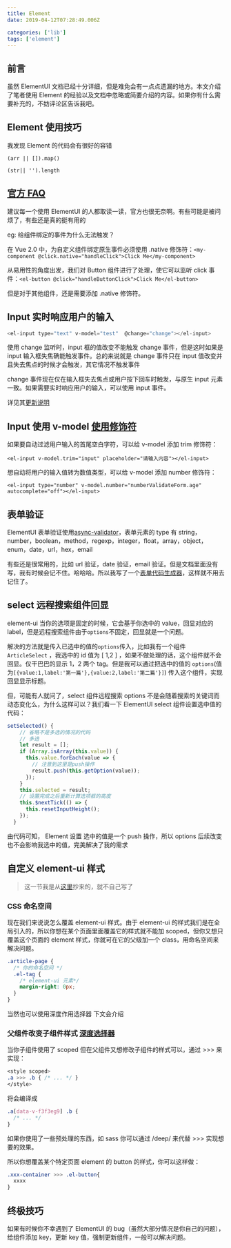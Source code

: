 ```yaml
---
title: Element
date: 2019-04-12T07:28:49.006Z

categories: ['lib']
tags: ['element']
---
```


## 前言

虽然 ElementUI 文档已经十分详细，但是难免会有一点点遗漏的地方。本文介绍了笔者使用 Element 的经验以及文档中忽略或简要介绍的内容。如果你有什么需要补充的，不妨评论区告诉我吧。

## Element 使用技巧

我发现 Element 的代码会有很好的容错

`(arr || []).map()`

`(str|| '').length`

## [官方 FAQ](https://github.com/ElemeFE/element/blob/dev/FAQ.md)

建议每一个使用 ElementUI 的人都取读一读，官方也很无奈啊。有些可能是被问烦了，有些还是真的挺有用的

eg: 给组件绑定的事件为什么无法触发？

在 Vue 2.0 中，为自定义组件绑定原生事件必须使用 .native 修饰符：`<my-component @click.native="handleClick">Click Me</my-component>`

从易用性的角度出发，我们对 Button 组件进行了处理，使它可以监听 click 事件：`<el-button @click="handleButtonClick">Click Me</el-button>`

但是对于其他组件，还是需要添加 .native 修饰符。

## Input 实时响应用户的输入

```js
<el-input type="text" v-model="test"  @change="change"></el-input>
```

使用 change 监听时，input 框的值改变不能触发 change 事件，但是这时如果是 input 输入框失焦确能触发事件。总的来说就是 change 事件只在 input 值改变并且失去焦点的时候才会触发，其它情况不触发事件

change 事件现在仅在输入框失去焦点或用户按下回车时触发，与原生 input 元素一致。如果需要实时响应用户的输入，可以使用 input 事件。

详见其[更新说明](https://github.com/ElemeFE/element/blob/d41afe0183058876d1b2ebcbee82ed11a1029212/CHANGELOG.zh-CN.md#%E9%9D%9E%E5%85%BC%E5%AE%B9%E6%80%A7%E6%9B%B4%E6%96%B0-3)

## Input 使用 v-model [使用修饰符](https://cn.vuejs.org/v2/guide/forms.html#%E4%BF%AE%E9%A5%B0%E7%AC%A6)

如果要自动过滤用户输入的首尾空白字符，可以给 v-model 添加 trim 修饰符：

`<el-input v-model.trim="input" placeholder="请输入内容"></el-input>`

想自动将用户的输入值转为数值类型，可以给 v-model 添加 number 修饰符：

`<el-input type="number" v-model.number="numberValidateForm.age" autocomplete="off"></el-input>`

## 表单验证

ElementUI 表单验证使用[async-validator](https://github.com/yiminghe/async-validator)，表单元素的 type 有 string，number，boolean，method，regexp，integer，float，array，object，enum，date，url，hex，email

有些还是很常用的，比如 url 验证，date 验证，email 验证。但是文档里面没有写，我有时候会记不住。哈哈哈。所以我写了一个[表单代码生成器](https://so-easy.cc/vue-element-form-editor/#/)，这样就不用去记住了。

## select 远程搜索组件回显

element-ui 当你的选项是固定的时候，它会基于你选中的 value，回显对应的 label，但是远程搜索组件由于`options`不固定，回显就是一个问题。

解决的方法就是传入已选中的值的`options`传入，比如我有一个组件`ArticleSelect` ，我选中的 id 值为 [ 1,2 ] ，如果不做处理的话，这个组件就不会回显。仅干巴巴的显示 1，2 两个 tag。但是我可以通过把选中的值的 `options`(值为`[{value:1,label:'第一篇'},{value:2,label:'第二篇'}]`) 传入这个组件，实现回显显示标题。

但，可能有人就问了，select 组件远程搜索 options 不是会随着搜索的关键词而动态变化么，为什么这样可以？我们看一下 ElementUI select 组件设置选中值的代码：

```js
setSelected() {
    // 省略不是多选的情况的代码
    // 多选
    let result = [];
    if (Array.isArray(this.value)) {
      this.value.forEach(value => {
        // 注意到这里是push操作
        result.push(this.getOption(value));
      });
    }
    this.selected = result;
    // 设置完成之后重新计算选项框的高度
    this.$nextTick(() => {
      this.resetInputHeight();
    });
  }
```

由代码可知， Element 设置 选中的值是一个 push 操作，所以 options 后续改变也不会影响我选中的值，完美解决了我的需求

## 自定义 element-ui 样式

> 这一节我是从[这里](https://panjiachen.github.io/vue-element-admin-site/zh/guide/essentials/style.html#%E8%87%AA%E5%AE%9A%E4%B9%89-element-ui-%E6%A0%B7%E5%BC%8F)抄来的，就不自己写了

### CSS 命名空间

现在我们来说说怎么覆盖 element-ui 样式。由于 element-ui 的样式我们是在全局引入的，所以你想在某个页面里面覆盖它的样式就不能加 scoped，但你又想只覆盖这个页面的 element 样式，你就可在它的父级加一个 class，用命名空间来解决问题。

```css
.article-page {
  /* 你的命名空间 */
  .el-tag {
    /* element-ui 元素*/
    margin-right: 0px;
  }
}
```

当然也可以使用深度作用选择器 下文会介绍

### 父组件改变子组件样式 [深度选择器](https://vue-loader.vuejs.org/guide/scoped-css.html#mixing-local-and-global-styles)

当你子组件使用了 scoped 但在父组件又想修改子组件的样式可以，通过 >>> 来实现：

```css
<style scoped>
.a >>> .b { /* ... */ }
</style>
```

将会编译成

```css
.a[data-v-f3f3eg9] .b {
  /* ... */
}
```

如果你使用了一些预处理的东西，如 sass 你可以通过 /deep/ 来代替 >>> 实现想要的效果。

所以你想覆盖某个特定页面 element 的 button 的样式，你可以这样做：

```css
.xxx-container >>> .el-button{
  xxxx
}
```

## 终极技巧

如果有时候你不幸遇到了 ElementUI 的 bug（虽然大部分情况是你自己的问题），给组件添加 key，更新 key 值，强制更新组件，一般可以解决问题。

